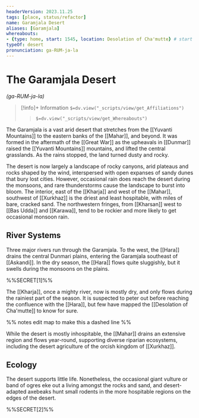 ```yaml
---
headerVersion: 2023.11.25
tags: [place, status/refactor]
name: Garamjala Desert
aliases: [Garamjala]
whereabouts: 
- {type: home, start: 1545, location: Desolation of Cha'mutte} # start is approx
typeOf: desert
pronunciation: ga-RUM-ja-la
---
```

# The Garamjala Desert
*(ga-RUM-ja-la)*
>[!info]+ Information
> `$=dv.view("_scripts/view/get_Affiliations")`
>> `$=dv.view("_scripts/view/get_Whereabouts")`

The Garamjala is a vast arid desert that stretches from the [[Yuvanti Mountains]] to the eastern banks of the [[Mahar]], and beyond. It was formed in the aftermath of the [[Great War]] as the upheavals in [[Dunmar]] raised the [[Yuvanti Mountains]] mountains, and lifted the central grasslands. As the rains stopped, the land turned dusty and rocky. 

The desert is now largely a landscape of rocky canyons, arid plateaus and rocks shaped by the wind, interspersed with open expanses of sandy dunes that bury lost cities. However, occasional rain does reach the desert during the monsoons, and rare thunderstorms cause the landscape to burst into bloom. The interior, east of the [[Kharja]] and west of the [[Mahar]], southwest of [[Xurkhaz]] is the driest and least hospitable, with miles of bare, cracked sand. The northwestern fringes, from [[Kharsan]] west to [[Bas Udda]] and [[Karawa]], tend to be rockier and more likely to get occasional monsoon rain. 

## River Systems

Three major rivers run through the Garamjala. To the west, the [[Hara]] drains the central Dunmari plains, entering the Garamjala southeast of [[Askandi]]. In the dry season, the [[Hara]] flows quite sluggishly, but it swells during the monsoons on the plains. 

%%SECRET[1]%%

The [[Kharja]], once a mighty river, now is mostly dry, and only flows during the rainiest part of the season. It is suspected to peter out before reaching the confluence with the [[Hara]], but few have mapped the [[Desolation of Cha'mutte]] to know for sure. 

%% notes 
edit map to make this a dashed line
%%

While the desert is mostly inhospitable, the [[Mahar]] drains an extensive region and flows year-round, supporting diverse riparian ecosystems, including the desert agriculture of the orcish kingdom of [[Xurkhaz]]. 

## Ecology

The desert supports little life. Nonetheless, the occasional giant vulture or band of ogres eke out a living amongst the rocks and sand, and desert-adapted axebeaks hunt small rodents in the more hospitable regions on the edges of the desert. 

%%SECRET[2]%%